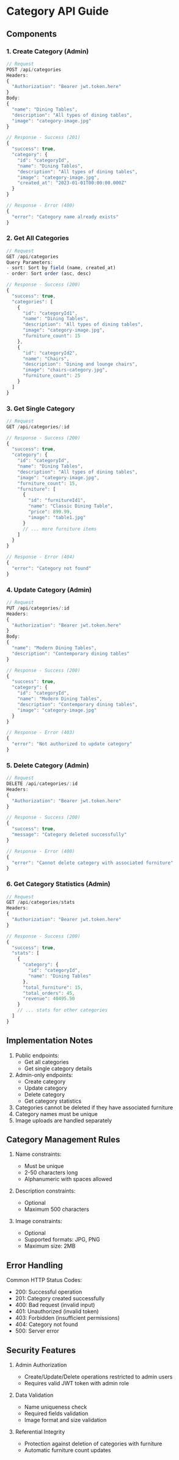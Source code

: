 # Category API Guide

## Components

### 1. Create Category (Admin)
```javascript
// Request
POST /api/categories
Headers:
{
  "Authorization": "Bearer jwt.token.here"
}
Body:
{
  "name": "Dining Tables",
  "description": "All types of dining tables",
  "image": "category-image.jpg"
}

// Response - Success (201)
{
  "success": true,
  "category": {
    "id": "categoryId",
    "name": "Dining Tables",
    "description": "All types of dining tables",
    "image": "category-image.jpg",
    "created_at": "2023-01-01T00:00:00.000Z"
  }
}

// Response - Error (400)
{
  "error": "Category name already exists"
}
```

### 2. Get All Categories
```javascript
// Request
GET /api/categories
Query Parameters:
- sort: Sort by field (name, created_at)
- order: Sort order (asc, desc)

// Response - Success (200)
{
  "success": true,
  "categories": [
    {
      "id": "categoryId1",
      "name": "Dining Tables",
      "description": "All types of dining tables",
      "image": "category-image.jpg",
      "furniture_count": 15
    },
    {
      "id": "categoryId2",
      "name": "Chairs",
      "description": "Dining and lounge chairs",
      "image": "chairs-category.jpg",
      "furniture_count": 25
    }
  ]
}
```

### 3. Get Single Category
```javascript
// Request
GET /api/categories/:id

// Response - Success (200)
{
  "success": true,
  "category": {
    "id": "categoryId",
    "name": "Dining Tables",
    "description": "All types of dining tables",
    "image": "category-image.jpg",
    "furniture_count": 15,
    "furniture": [
      {
        "id": "furnitureId1",
        "name": "Classic Dining Table",
        "price": 899.99,
        "image": "table1.jpg"
      }
      // ... more furniture items
    ]
  }
}

// Response - Error (404)
{
  "error": "Category not found"
}
```

### 4. Update Category (Admin)
```javascript
// Request
PUT /api/categories/:id
Headers:
{
  "Authorization": "Bearer jwt.token.here"
}
Body:
{
  "name": "Modern Dining Tables",
  "description": "Contemporary dining tables"
}

// Response - Success (200)
{
  "success": true,
  "category": {
    "id": "categoryId",
    "name": "Modern Dining Tables",
    "description": "Contemporary dining tables",
    "image": "category-image.jpg"
  }
}

// Response - Error (403)
{
  "error": "Not authorized to update category"
}
```

### 5. Delete Category (Admin)
```javascript
// Request
DELETE /api/categories/:id
Headers:
{
  "Authorization": "Bearer jwt.token.here"
}

// Response - Success (200)
{
  "success": true,
  "message": "Category deleted successfully"
}

// Response - Error (400)
{
  "error": "Cannot delete category with associated furniture"
}
```

### 6. Get Category Statistics (Admin)
```javascript
// Request
GET /api/categories/stats
Headers:
{
  "Authorization": "Bearer jwt.token.here"
}

// Response - Success (200)
{
  "success": true,
  "stats": [
    {
      "category": {
        "id": "categoryId",
        "name": "Dining Tables"
      },
      "total_furniture": 15,
      "total_orders": 45,
      "revenue": 40495.50
    }
    // ... stats for other categories
  ]
}
```

## Implementation Notes

1. Public endpoints:
   - Get all categories
   - Get single category details
2. Admin-only endpoints:
   - Create category
   - Update category
   - Delete category
   - Get category statistics
3. Categories cannot be deleted if they have associated furniture
4. Category names must be unique
5. Image uploads are handled separately

## Category Management Rules

1. Name constraints:
   - Must be unique
   - 2-50 characters long
   - Alphanumeric with spaces allowed

2. Description constraints:
   - Optional
   - Maximum 500 characters

3. Image constraints:
   - Optional
   - Supported formats: JPG, PNG
   - Maximum size: 2MB

## Error Handling

Common HTTP Status Codes:
- 200: Successful operation
- 201: Category created successfully
- 400: Bad request (invalid input)
- 401: Unauthorized (invalid token)
- 403: Forbidden (insufficient permissions)
- 404: Category not found
- 500: Server error

## Security Features

1. Admin Authorization
   - Create/Update/Delete operations restricted to admin users
   - Requires valid JWT token with admin role

2. Data Validation
   - Name uniqueness check
   - Required fields validation
   - Image format and size validation

3. Referential Integrity
   - Protection against deletion of categories with furniture
   - Automatic furniture count updates